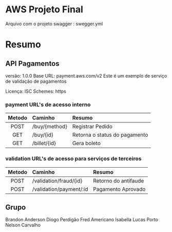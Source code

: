 # AWS Projeto Final

Arquivo com o projeto swagger : swegger.yml

# Resumo
## API Pagamentos
versão: 1.0.0
Base URL: payment.aws.com/v2
Este é um exemplo de serviço de validação de pagamentos

Licença: ISC
Schemes: https

### payment URL's de acesso interno
| Metodo | Caminho       | Resumo                        |
| :----: | :------------ | :---------------------------- |
| POST   | ​/buy​/{method} | Registrar Pedido              |
| GET    | ​/buy​/{id}     | Retorna o status do pagamento |
| GET    | ​/billet​/{id}  | Gera boleto                   |

### validation URL's de acesso para serviços de terceiros
| Metodo | Caminho                 | Resumo               |
| :----: | :---------------------- | :------------------- |
| POST   | ​/validation​/fraud​/{id}  | Retorno do antifaude |
| POST   | ​/validation​/payment​/:id | Pagamento Aprovado   |

## Grupo
Brandon Anderson
Diogo Perdigão
Fred Americano
Isabella
Lucas Porto
Nelson Carvalho